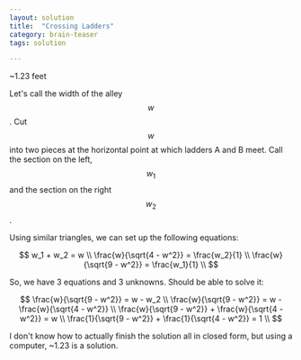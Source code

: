 ```yaml
---
layout: solution
title:  "Crossing Ladders"
category: brain-teaser
tags: solution

---
```


~1.23 feet

Let's call the width of the alley $$w$$.  Cut $$w$$ into two pieces at
the horizontal point at which ladders A and B meet.  Call the section
on the left, $$w_1$$ and the section on the right $$w_2$$.

Using similar triangles, we can set up the following equations:

$$
w_1 + w_2 = w \\
\frac{w}{\sqrt{4 - w^2}} = \frac{w_2}{1} \\
\frac{w}{\sqrt{9 - w^2}} = \frac{w_1}{1} \\
$$

So, we have 3 equations and 3 unknowns.  Should be able to solve it:

$$
\frac{w}{\sqrt{9 - w^2}} = w - w_2 \\
\frac{w}{\sqrt{9 - w^2}} = w - \frac{w}{\sqrt{4 - w^2}} \\
\frac{w}{\sqrt{9 - w^2}} + \frac{w}{\sqrt{4 - w^2}} = w \\
\frac{1}{\sqrt{9 - w^2}} + \frac{1}{\sqrt{4 - w^2}} = 1 \\
$$

I don't know how to actually finish the solution all in closed form, but using a computer, ~1.23 is a solution.
